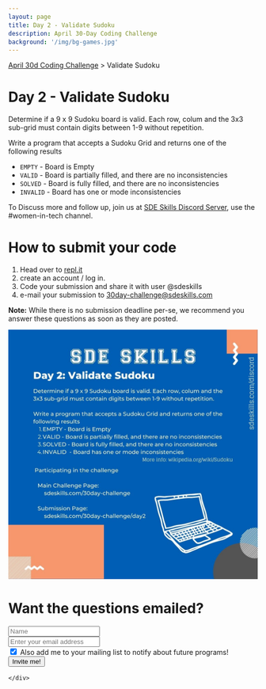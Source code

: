 ```yaml
---
layout: page
title: Day 2 - Validate Sudoku
description: April 30-Day Coding Challenge
background: '/img/bg-games.jpg'
---
```

[April 30d Coding Challenge](/30day-challenge/) > Validate Sudoku

# Day 2 - Validate Sudoku

Determine if a 9 x 9 Sudoku board is valid. Each row, colum and the 3x3 sub-grid must contain digits between 1-9 without repetition.

Write a program that accepts a Sudoku Grid and returns one of the following results
* ``EMPTY`` - Board is Empty
* ``VALID`` - Board is partially filled, and there are no inconsistencies
* ``SOLVED`` - Board is fully filled, and there are no inconsistencies
* ``INVALID`` - Board has one or mode inconsistencies



To Discuss more and follow up, join us at [SDE Skills Discord Server](https://sdeskills.com/discord), use the #women-in-tech channel.

# How to submit your code
1. Head over to [repl.it](https://repl.it)
2. create an account / log in.
3. Code your submission and share it with user @sdeskills
4. e-mail your submission to [30day-challenge@sdeskills.com](mailto:30day-challenge@sdeskills.com)

**Note:** While there is no submission deadline per-se, we recommend you answer these questions as soon as they are posted.

![Day 2 - Validate Sudoku](/img/30day-challenge/day2.jpg)

# Want the questions emailed?
<form name="challenge" id="challenge">
  <div class="form-row">
    <div class="col-mx-12 col-md-9">
		<div class="row">
			<div class="col-mx-12 col-md-5">
			<input type="text" class="form-control form-control-lg mt-2" placeholder="Name" id="name" name="name">
			</div>
			<div class="col-mx-12 col-md-7">
			<input type="text" class="form-control form-control-lg mt-2" placeholder="Enter your email address" name="email" id="email">
			</div>
		</div>
		<div class="row">
			<div class="col-12">
				<div class="form-check">
					<input class="form-check-input" name="notify" type="checkbox" id="notify" checked="checked">
					<label class="form-check-label" for="notify">Also add me to your mailing list to notify about future programs!</label>
      			</div>
			</div>
	    </div>
    </div>
    <div class="col">
      <input  name="purpose" type="hidden" id="purpose" value="30dchallenge">
	  <button id="challengeSubmit" type="Submit" class="btn btn-primary mt-2">Invite me!</button>

    </div>
  </div>
</form>
<br/>

<!-- Event snippet for Website sale conversion page -->
<script>
  gtag('event', 'conversion', {
      'send_to': 'AW-674035741/-8rRCNqqlP4BEJ3ws8EC',
      'transaction_id': ''
  });
</script>

